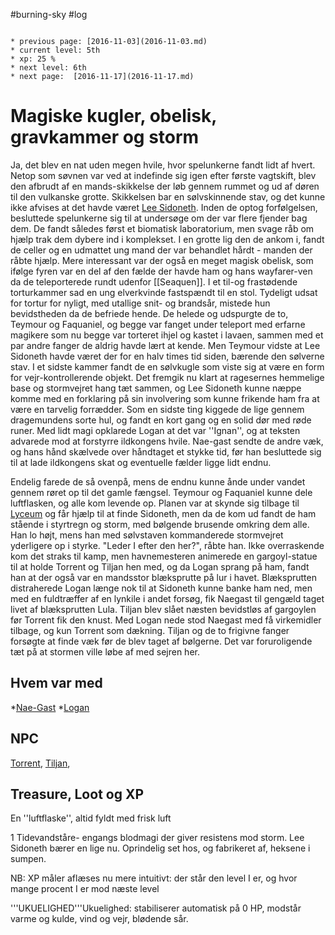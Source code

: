 #burning-sky #log

```ad-info

* previous page: [2016-11-03](2016-11-03.md)
* current level: 5th
* xp: 25 %
* next level: 6th
* next page:  [2016-11-17](2016-11-17.md) 
```

# Magiske kugler, obelisk, gravkammer og storm  
Ja, det blev en nat uden megen hvile, hvor spelunkerne fandt lidt af hvert. Netop som søvnen var ved at indefinde sig igen efter første vagtskift, blev den afbrudt af en mands-skikkelse der løb gennem rummet og ud af døren til den vulkanske grotte. Skikkelsen bar en sølvskinnende stav, og det kunne ikke afvises at det havde været [Lee Sidoneth](Lee%20Sidoneth.md). Inden de optog forfølgelsen, besluttede spelunkerne sig til at undersøge om der var flere fjender bag dem. De fandt således først et biomatisk laboratorium, men svage råb om hjælp trak dem dybere ind i komplekset. I en grotte lig den de ankom i, fandt de celler og en udmattet ung mand der var behandlet hårdt - manden der råbte hjælp. Mere interessant var der også en meget magisk obelisk, som ifølge fyren var en del af den fælde der havde ham og hans wayfarer-ven da de teleporterede rundt udenfor [[Seaquen]]. I et til-og frastødende torturkammer sad en ung elverkvinde fastspændt til en stol. Tydeligt udsat for tortur for nyligt, med utallige snit- og brandsår, mistede hun bevidstheden da de befriede hende. De helede og udspurgte de to, Teymour og Faquaniel, og begge var fanget under teleport med erfarne magikere som nu begge var torteret ihjel og kastet i lavaen, sammen med et par andre fanger de aldrig havde lært at kende. Men Teymour vidste at Lee Sidoneth havde været der for en halv times tid siden, bærende den sølverne stav. I et sidste kammer fandt de en sølvkugle som viste sig at være en form for vejr-kontrollerende objekt. Det fremgik nu klart at ragesernes hemmelige base og stormvejret hang tæt sammen, og Lee Sidoneth kunne næppe komme med en forklaring på sin involvering som kunne frikende ham fra at være en tarvelig forrædder. Som en sidste ting kiggede de lige gennem dragemundens sorte hul, og fandt en kort gang og en solid dør med røde runer. Med lidt magi opklarede Logan at det var ''Ignan'', og at teksten advarede mod at forstyrre ildkongens hvile. Nae-gast sendte de andre væk, og hans hånd skælvede over håndtaget et stykke tid, før han besluttede sig til at lade ildkongens skat og eventuelle fælder ligge lidt endnu.
Endelig farede de så ovenpå, mens de endnu kunne ånde under vandet gennem røret op til det gamle fængsel. Teymour og Faquaniel kunne dele luftflasken, og alle kom levende op. Planen var at skynde sig tilbage til [Lyceum](Lyceum.md) og får hjælp til at finde Sidoneth, men da de kom ud fandt de ham stående i styrtregn og storm, med bølgende brusende omkring dem alle. Han lo højt, mens han med sølvstaven kommanderede stormvejret yderligere op i styrke. "Leder I efter den her?", råbte han. Ikke overraskende kom det straks til kamp, men havnemesteren animerede en gargoyl-statue til at holde Torrent og Tiljan hen med, og da Logan sprang på ham, fandt han at der også var en mandsstor blæksprutte på lur i havet. Blæksprutten distraherede Logan længe nok til at Sidoneth kunne banke ham ned, men med en fuldtræffer af en lynkile i andet forsøg, fik Naegast til gengæld taget livet af blæksprutten Lula. Tiljan blev slået næsten bevidstløs af gargoylen før Torrent fik den knust. Med Logan nede stod Naegast med få virkemidler tilbage, og kun Torrent som dækning. Tiljan og de to frigivne fanger forsøgte at finde væk før de blev taget af bølgerne. Det var foruroligende tæt på at stormen ville løbe af med sejren her.
## Hvem var med 
*[Nae-Gast](Nae-Gast%20Oldknist.md)
*[Logan](Logan.md)
## NPC 
[Torrent](Torrent.md), [Tiljan](Tiljan.md),
## Treasure, Loot og XP 
En ''luftflaske'', altid fyldt med frisk luft
1 Tidevandståre- engangs blodmagi der giver resistens mod storm. Lee Sidoneth bærer en lige nu. Oprindelig set hos, og fabrikeret af, heksene i sumpen.
NB: XP måler aflæses nu mere intuitivt: der står den level I er, og hvor mange procent I er mod næste level
'''UKUELIGHED'''Ukuelighed: stabiliserer automatisk på 0 HP, modstår varme og kulde, vind og vejr, blødende sår.
